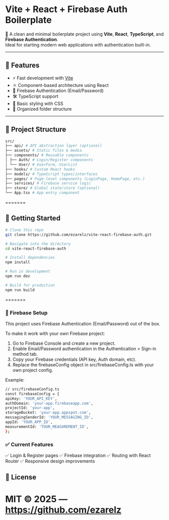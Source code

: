 # Vite + React + Firebase Auth Boilerplate

🚀 A clean and minimal boilerplate project using **Vite**, **React**, **TypeScript**, and **Firebase Authentication**.  
Ideal for starting modern web applications with authentication built-in.

---

## 🔧 Features

- ⚡ Fast development with [Vite](https://vitejs.dev)
- ⚛️ Component-based architecture using React
- 🔐 Firebase Authentication (Email/Password)
- 🛠️ TypeScript support
- 🎨 Basic styling with CSS
- 📁 Organized folder structure

---

## 📂 Project Structure

```bash
src/
├── api/ # API abstraction layer (optional)
├── assets/ # Static files & media
├── components/ # Reusable components
│ ├── Auth/ # Login/Register components
│ └── User/ # UserForm, UserList
├── hooks/ # Custom React hooks
├── models/ # TypeScript types/interfaces
├── pages/ # Page-level components (LoginPage, HomePage, etc.)
├── services/ # Firebase service logic
├── store/ # Global state/store (optional)
└── App.tsx # App entry component
```

=======


## 🚀 Getting Started

```bash
# Clone this repo
git clone https://github.com/ezarelz/vite-react-firebase-auth.git

# Navigate into the directory
cd vite-react-firebase-auth

# Install dependencies
npm install

# Run in development
npm run dev

# Build for production
npm run build
```

=======
### 🔐 Firebase Setup

This project uses Firebase Authentication (Email/Password) out of the box.

To make it work with your own Firebase project:

1. Go to Firebase Console and create a new project.
2. Enable Email/Password authentication in the Authentication > Sign-in method tab.
3. Copy your Firebase credentials (API key, Auth domain, etc).
4. Replace the firebaseConfig object in src/firebaseConfig.ts with your own project config.

Example:

```bash
// src/firebaseConfig.ts
const firebaseConfig = {
apiKey: 'YOUR_API_KEY',
authDomain: 'your-app.firebaseapp.com',
projectId: 'your-app',
storageBucket: 'your-app.appspot.com',
messagingSenderId: 'YOUR_MESSAGING_ID',
appId: 'YOUR_APP_ID',
measurementId: 'YOUR_MEASUREMENT_ID',
};

```

### ✅ Current Features

✅ Login & Register pages
✅ Firebase integration
✅ Routing with React Router
✅ Responsive design improvements

## 📝 License
MIT © 2025 — https://github.com/ezarelz
=======
